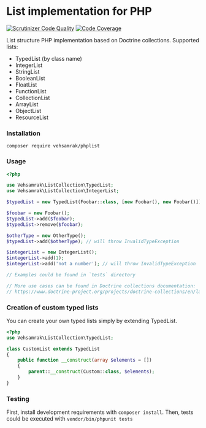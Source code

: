 # List implementation for PHP

[![Scrutinizer Code Quality](https://scrutinizer-ci.com/g/Vehsamrak/phplist/badges/quality-score.png?b=master)](https://scrutinizer-ci.com/g/Vehsamrak/phplist/?branch=master) [![Code Coverage](https://scrutinizer-ci.com/g/Vehsamrak/phplist/badges/coverage.png?b=master)](https://scrutinizer-ci.com/g/Vehsamrak/phplist/?branch=master)

List structure PHP implementation based on Doctrine collections.
Supported lists:
* TypedList (by class name)
* IntegerList
* StringList
* BooleanList
* FloatList
* FunctionList
* CollectionList
* ArrayList
* ObjectList
* ResourceList

### Installation
```
composer require vehsamrak/phplist
```

### Usage

```php
<?php

use Vehsamrak\ListCollection\TypedList;
use Vehsamrak\ListCollection\IntegerList;

$typedList = new TypedList(Foobar::class, [new Foobar(), new Foobar()]);

$foobar = new Foobar();
$typedList->add($foobar);
$typedList->remove($foobar);

$otherType = new OtherType();
$typedList->add($otherType); // will throw InvalidTypeException

$integerList = new IntegerList();
$integerList->add(1);
$integerList->add('not a number'); // will throw InvalidTypeException

// Examples could be found in `tests` directory

// More use cases can be found in Doctrine collections documentation:
// https://www.doctrine-project.org/projects/doctrine-collections/en/latest/index.html
```

### Creation of custom typed lists

You can create your own typed lists simply by extending TypedList.

```php
<?php
use Vehsamrak\ListCollection\TypedList;

class CustomList extends TypedList
{
    public function __construct(array $elements = [])
    {
        parent::__construct(Custom::class, $elements);
    }
}
```

### Testing
First, install development requirements with `composer install`. Then, tests could be executed with `vendor/bin/phpunit tests`

